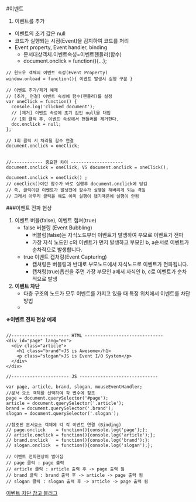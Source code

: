 #이벤트 

1. 이벤트를 추가
- 이벤트의 초기 값은 null
- 코드가 실행되는 시점(Event)을 감지하여 코드를 처리
- Event property, Event handler, binding
    + 문서대상객체.이벤트속성=이벤트핸들러(함수)
    + document.onclick = function(){...}; 
```
// 윈도우 객체의 이벤트 속성(Event Property)
window.onload = function(){ 이벤트 발생시 실행 구문 }

// 이벤트 추가/제거 예제
// [추가, 연결] 이벤트 속성에 함수(핸들러)를 설정
var oneClick = function() {
  console.log('clicked document');
  // [제거] 이벤트 속성에 초기 값인 null을 대입
  // 1회 클릭 후, 이벤트 속성에서 핸들러를 제거한다.
  doc.onclick = null;
};

// 1회 클릭 시 처리될 함수 연결
document.onclick = oneClick; 


//------------ 중요한 차이 --------------------
document.onclick = oneClick; VS document.onclick = oneClick(); 

document.onclick = oneClick() ;
// oneClick()이란 함수가 바로 실행후 document.onclick에 담김
// 즉, 클릭이란 이벤트가 발생전에 함수가 실행을 해버리게 되는 격임
// 그래서 아무리 클릭을 해도 이미 실행이 됐기때문에 실행이 안됨
```


###이벤트 전파 현상
1. 이벤트 버블(false), 이벤트 캡쳐(true)
    -  false 버블링 (Event Bubbling)
        +  버블링(false)는 자식노드부터 이벤트가 발생하여 부모로 이벤트가 전파
        +  가장 자식 노드인 c의 이벤트가 먼저 발생하고 부모인 b, a순서로 이벤트가 순차적으로 발생합니다.
    - true 이벤트 캡처링(Event Capturing)
        + 캡쳐링은 버블링과 반대로 부모노드에서 자식노드로 이벤트가 전파됩니다.
        + 캡쳐링(true)옵션을 주면 가장 부모인 a에서 자식인 b, c로 이벤트가 순차적으로 발생
2. **이벤트 차단**
    - 다층 구조의 노드가 모두 이벤트를 가지고 있을 때 특정 위치에서 이벤트를 차단 방법
    - 

**※이벤트 전파 현상 예제**
```

//---------------------- HTML ------------------------------
<div id="page" lang="en">
  <div class="article">
    <h1 class="brand">JS is Awesome</h1>
    <p class="slogan">JS is Event I/O System</p>
  </div>
</div>

//---------------------- JS ------------------------------

var page, article, brand, slogan, mouseEventHandler;
//문서 요소 객체를 선택하여 각 변수에 참조
page = document.querySelector('#page');
article = document.querySelector('.article');
brand = document.querySelector('.brand');
slogan = document.querySelector('.slogan');

//참조된 문서요소 객체에 각 각 이벤트 연결 (Binding)
// page.onclick    = function(){console.log('page');};
// article.onclick = function(){console.log('article');};
// brand.onclick   = function(){console.log('brand');};
// slogan.onclick  = function(){console.log('slogan');};

// 이벤트 전파현상이 벌어짐
// page 클릭 : page 출력
// article 클릭 : article 출력 후 -> page 출력 됨
// brand 클릭 : brand 출력 후 -> article -> page 출력 됨
// slogan 클릭 : slogan 출력 후 -> article -> page 출력 됨
```


[이벤트 차단 참고 블러그](http://cheolguso.com/javascript-%EC%9D%B4%EB%B2%A4%ED%8A%B8-%EB%B2%84%EB%B8%94%EB%A7%81%EA%B3%BC-%EA%B8%B0%EB%B3%B8-%EB%8F%99%EC%9E%91-%EC%A4%91%EB%8B%A8%ED%95%98%EA%B8%B0/)
